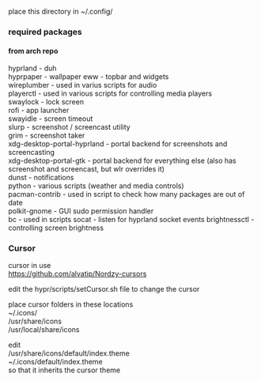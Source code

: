 place this directory in ~/.config/

### required packages

#### from arch repo
hyprland - duh    
hyprpaper - wallpaper
eww - topbar and widgets    
wireplumber - used in varius scripts for audio    
playerctl - used in various scripts for controlling media players    
swaylock - lock screen    
rofi - app launcher    
swayidle - screen timeout    
slurp - screenshot / screencast utility    
grim - screenshot taker    
xdg-desktop-portal-hyprland - portal backend for screenshots and screencasting    
xdg-desktop-portal-gtk - portal backend for everything else (also has screenshot and screencast, but wlr overrides it)    
dunst - notifications    
python - various scripts (weather and media controls)    
pacman-contrib - used in script to check how many packages are out of date    
polkit-gnome - GUI sudo permission handler    
bc - used in scripts
socat - listen for hyprland socket events
brightnessctl - controlling screen brightness


### Cursor
cursor in use    
https://github.com/alvatip/Nordzy-cursors

edit the hypr/scripts/setCursor.sh file to change the cursor

place cursor folders in these locations    
~/.icons/    
/usr/share/icons    
/usr/local/share/icons    

edit    
/usr/share/icons/default/index.theme    
~/.icons/default/index.theme    
so that it inherits the cursor theme    
